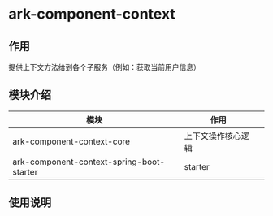 # ark-component-context

## 作用
提供上下文方法给到各个子服务（例如：获取当前用户信息）

## 模块介绍

| 模块                                       | 作用        |     |
|------------------------------------------|-----------|-----|
| ark-component-context-core                | 上下文操作核心逻辑 |     |
| ark-component-context-spring-boot-starter | starter   |     |

## 使用说明